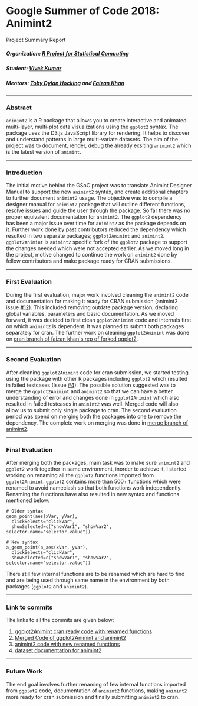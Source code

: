 # Google Summer of Code 2018: Animint2
Project Summary Report


##### Organization: [R Project for Statistical Computing](https://github.com/rstats-gsoc)

##### Student: [Vivek Kumar](https://github.com/vivekktiwari)

##### Mentors: [Toby Dylan Hocking](https://github.com/tdhock) and [Faizan Khan](https://github.com/faizan-khan-iit)

------------------------------------

### Abstract
`animint2` is a R package that allows you to create interactive and animated multi-layer, multi-plot data visualizations using the `ggplot2` syntax. The package uses the D3.js JavaScript library for rendering. It helps to discover and understand patterns in large multi-variate datasets. The aim of the project was to document, render, debug the already exsiting `animint2` which is the latest version of `animint`.

------------------------------------

### Introduction
The initial motive behind the GSoC project was to translate Animint Designer Manual to support the new `animint2` syntax, and create additional chapters to further document `animint2` usage. The objective was to compile a designer manual for `animint2` package that will outline different functions, resolve issues and guide the user through the package. So far there was no proper equivalent documentation for `animint2`. The `ggplot2` dependency has been a major issue over time for `animint2` as the package depends on it. Further work done by past contributors reduced the dependency which resulted in two separate packages; `ggplot2Animint` and `animint2`. `ggplot2Animint` is `animint2` specific fork of the `ggplot2` package to support the changes needed which were not accepted earlier. As we moved long in the project, motive changed to continue the work on `animint2` done by fellow contributors and make package ready for CRAN submissions.

------------------------------------

### First Evaluation
During the first evaluation, major work involved cleaning the `animint2` code and documentation for making it ready for CRAN submission (animint2 issue [#12](https://github.com/tdhock/animint2/issues/12)). This included removing outdate package version, declaring global variables, parameters and basic documentation. As we moved forward, it was decided to first clean `ggplot2Animint` code and internals first on which `animint2` is dependent. It was planned to submit both packages separately for cran. The further work on cleaning `ggplot2Animint` was done on [cran branch of faizan khan's rep of forked ggplot2](https://github.com/faizan-khan-iit/ggplot2/tree/cran).

------------------------------------

### Second Evaluation
After cleaning `ggplot2Animint` code for cran submission, we started testing using the package with other R packages including `ggplot2` which resulted in failed testcases (Issue [#4](https://github.com/faizan-khan-iit/ggplot2/issues/4)). The possible solution suggested was to merge the `ggplot2Animint` and `animint2` so that we can have a better understanding of error and changes done in `ggplot2Animint` which also resulted in failed testcases in `animint2` was well. Merged code will also allow us to submit only single package to cran. The second evaluation period was spend on merging both the packages into one to remove the dependency. The complete work on merging was done in [merge branch of animint2](https://github.com/tdhock/animint2/tree/merge). 


------------------------------------

### Final Evaluation
After merging both the packages, main task was to make sure `animint2` and `ggplot2` work together in same environment, inorder to achieve it, I started working on renaming all the `ggplot2` functions imported from `ggplot2Animint`. `ggplot2` contains more than 500+ functions which were renamed to avoid nameclash so that both functions work independently. Renaming the functions have also resulted in new syntax and functions mentioned below:


```
# Older syntax
geom_point(aes(xVar, yVar), 
  clickSelects="clickVar", 
  showSelected=c("showVar1", "showVar2", selector.name="selector.value"))

# New syntax
a_geom_point(a_aes(xVar, yVar),
  clickSelects="clickVar",
  showSelected=c("showVar1", "showVar2", selector.name="selector.value"))

```
There still few internal functions are to be renamed which are hard to find and are being used through same name in the environment by both packages (`ggplot2` and `animint2`).

------------------------------------

### Link to commits
The links to all the commits are given below:

1. [ggplot2Animint cran ready code with renamed functions](https://github.com/faizan-khan-iit/ggplot2/pull/7/commits)
2. [Merged Code of ggplot2Animint and animint2](https://github.com/tdhock/animint2/pull/23/commits)
3. [animint2 code with new renamed functions](https://github.com/tdhock/animint2/pull/25/commits)
4. [dataset documentation for animint2](https://github.com/tdhock/animint2/pull/14)

------------------------------------

### Future Work
The end goal involves further renaming of few internal functions imported from `ggplot2` code, documentation of `animint2` functions, making `animint2` more ready for cran submission and finally submitting `animint2` to cran.


